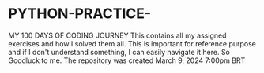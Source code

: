 # PYTHON-PRACTICE-
MY 100 DAYS OF CODING JOURNEY 
This contains all my assigned exercises and how I solved them all. This is important for reference purpose and if I don't understand something, I can easily navigate it here. So Goodluck to me. The repository was created March 9, 2024 7:00pm BRT
